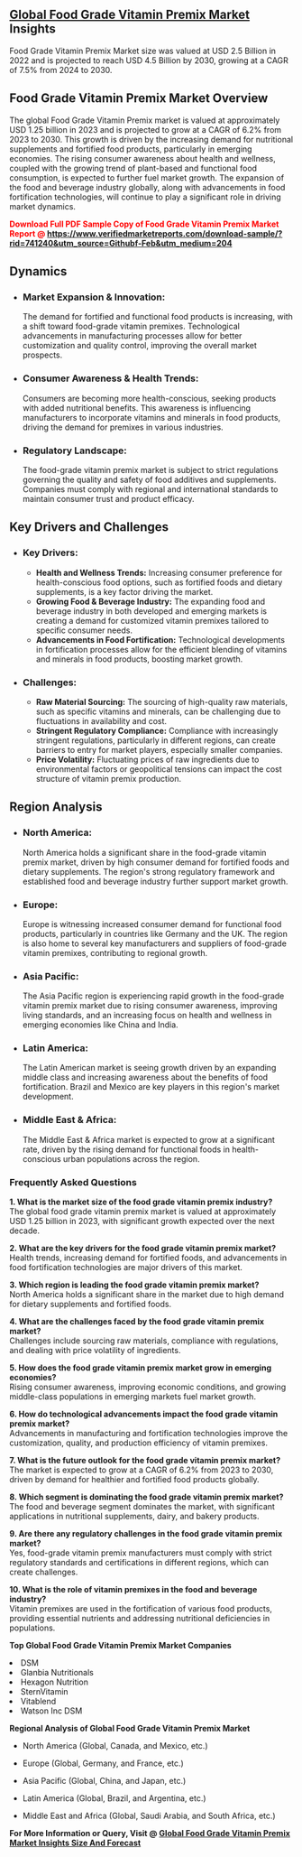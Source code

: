 <h2><a href="https://www.verifiedmarketreports.com/download-sample/?rid=741240&amp;utm_source=Githubf&amp;utm_medium=204" target="_blank">Global Food Grade Vitamin Premix Market</a> Insights</h2><p>Food Grade Vitamin Premix Market size was valued at USD 2.5 Billion in 2022 and is projected to reach USD 4.5 Billion by 2030, growing at a CAGR of 7.5% from 2024 to 2030.</p><p> <h2>Food Grade Vitamin Premix Market Overview</h2> <p>The global Food Grade Vitamin Premix market is valued at approximately USD 1.25 billion in 2023 and is projected to grow at a CAGR of 6.2% from 2023 to 2030. This growth is driven by the increasing demand for nutritional supplements and fortified food products, particularly in emerging economies. The rising consumer awareness about health and wellness, coupled with the growing trend of plant-based and functional food consumption, is expected to further fuel market growth. The expansion of the food and beverage industry globally, along with advancements in food fortification technologies, will continue to play a significant role in driving market dynamics.</p> <p><strong><p><span class=""><span style="color: #ff0000;"><strong>Download Full PDF Sample Copy of Food Grade Vitamin Premix Market Report</strong> @ </span><a href="https://www.verifiedmarketreports.com/download-sample/?rid=741240&amp;utm_source=Githubf-Feb&amp;utm_medium=204" target="_blank">https://www.verifiedmarketreports.com/download-sample/?rid=741240&amp;utm_source=Githubf-Feb&amp;utm_medium=204</a></span></p></strong></p> <h2>Dynamics</h2> <ul> <li><h3>Market Expansion & Innovation:</h3> The demand for fortified and functional food products is increasing, with a shift toward food-grade vitamin premixes. Technological advancements in manufacturing processes allow for better customization and quality control, improving the overall market prospects.</li> <li><h3>Consumer Awareness & Health Trends:</h3> Consumers are becoming more health-conscious, seeking products with added nutritional benefits. This awareness is influencing manufacturers to incorporate vitamins and minerals in food products, driving the demand for premixes in various industries.</li> <li><h3>Regulatory Landscape:</h3> The food-grade vitamin premix market is subject to strict regulations governing the quality and safety of food additives and supplements. Companies must comply with regional and international standards to maintain consumer trust and product efficacy.</li> </ul> <h2>Key Drivers and Challenges</h2> <ul> <li><h3>Key Drivers:</h3> <ul> <li><strong>Health and Wellness Trends:</strong> Increasing consumer preference for health-conscious food options, such as fortified foods and dietary supplements, is a key factor driving the market.</li> <li><strong>Growing Food & Beverage Industry:</strong> The expanding food and beverage industry in both developed and emerging markets is creating a demand for customized vitamin premixes tailored to specific consumer needs.</li> <li><strong>Advancements in Food Fortification:</strong> Technological developments in fortification processes allow for the efficient blending of vitamins and minerals in food products, boosting market growth.</li> </ul> </li> <li><h3>Challenges:</h3> <ul> <li><strong>Raw Material Sourcing:</strong> The sourcing of high-quality raw materials, such as specific vitamins and minerals, can be challenging due to fluctuations in availability and cost.</li> <li><strong>Stringent Regulatory Compliance:</strong> Compliance with increasingly stringent regulations, particularly in different regions, can create barriers to entry for market players, especially smaller companies.</li> <li><strong>Price Volatility:</strong> Fluctuating prices of raw ingredients due to environmental factors or geopolitical tensions can impact the cost structure of vitamin premix production.</li> </ul> </li> </ul> <h2>Region Analysis</h2> <ul> <li><h3>North America:</h3> North America holds a significant share in the food-grade vitamin premix market, driven by high consumer demand for fortified foods and dietary supplements. The region's strong regulatory framework and established food and beverage industry further support market growth.</li> <li><h3>Europe:</h3> Europe is witnessing increased consumer demand for functional food products, particularly in countries like Germany and the UK. The region is also home to several key manufacturers and suppliers of food-grade vitamin premixes, contributing to regional growth.</li> <li><h3>Asia Pacific:</h3> The Asia Pacific region is experiencing rapid growth in the food-grade vitamin premix market due to rising consumer awareness, improving living standards, and an increasing focus on health and wellness in emerging economies like China and India.</li> <li><h3>Latin America:</h3> The Latin American market is seeing growth driven by an expanding middle class and increasing awareness about the benefits of food fortification. Brazil and Mexico are key players in this region's market development.</li> <li><h3>Middle East & Africa:</h3> The Middle East & Africa market is expected to grow at a significant rate, driven by the rising demand for functional foods in health-conscious urban populations across the region.</li> </ul> <h3>Frequently Asked Questions</h3> <p><strong>1. What is the market size of the food grade vitamin premix industry?</strong><br> The global food grade vitamin premix market is valued at approximately USD 1.25 billion in 2023, with significant growth expected over the next decade.</p> <p><strong>2. What are the key drivers for the food grade vitamin premix market?</strong><br> Health trends, increasing demand for fortified foods, and advancements in food fortification technologies are major drivers of this market.</p> <p><strong>3. Which region is leading the food grade vitamin premix market?</strong><br> North America holds a significant share in the market due to high demand for dietary supplements and fortified foods.</p> <p><strong>4. What are the challenges faced by the food grade vitamin premix market?</strong><br> Challenges include sourcing raw materials, compliance with regulations, and dealing with price volatility of ingredients.</p> <p><strong>5. How does the food grade vitamin premix market grow in emerging economies?</strong><br> Rising consumer awareness, improving economic conditions, and growing middle-class populations in emerging markets fuel market growth.</p> <p><strong>6. How do technological advancements impact the food grade vitamin premix market?</strong><br> Advancements in manufacturing and fortification technologies improve the customization, quality, and production efficiency of vitamin premixes.</p> <p><strong>7. What is the future outlook for the food grade vitamin premix market?</strong><br> The market is expected to grow at a CAGR of 6.2% from 2023 to 2030, driven by demand for healthier and fortified food products globally.</p> <p><strong>8. Which segment is dominating the food grade vitamin premix market?</strong><br> The food and beverage segment dominates the market, with significant applications in nutritional supplements, dairy, and bakery products.</p> <p><strong>9. Are there any regulatory challenges in the food grade vitamin premix market?</strong><br> Yes, food-grade vitamin premix manufacturers must comply with strict regulatory standards and certifications in different regions, which can create challenges.</p> <p><strong>10. What is the role of vitamin premixes in the food and beverage industry?</strong><br> Vitamin premixes are used in the fortification of various food products, providing essential nutrients and addressing nutritional deficiencies in populations.</p> </p><p><strong>Top Global Food Grade Vitamin Premix Market Companies</strong></p><div data-test-id=""><p><li>DSM</li><li> Glanbia Nutritionals</li><li> Hexagon Nutrition</li><li> SternVitamin</li><li> Vitablend</li><li> Watson Inc DSM</li></p><div><strong>Regional Analysis of&nbsp;Global Food Grade Vitamin Premix Market</strong></div><ul><li dir="ltr"><p dir="ltr">North America&nbsp;(Global, Canada, and Mexico, etc.)</p></li><li dir="ltr"><p dir="ltr">Europe (Global, Germany, and France, etc.)</p></li><li dir="ltr"><p dir="ltr">Asia Pacific&nbsp;(Global, China, and Japan, etc.)</p></li><li dir="ltr"><p dir="ltr">Latin America&nbsp;(Global, Brazil, and Argentina, etc.)</p></li><li dir="ltr">Middle East and Africa&nbsp;(Global, Saudi Arabia, and South Africa, etc.)</li></ul><p><strong>For More Information or Query, Visit @&nbsp;</strong><strong><a href="https://www.verifiedmarketreports.com/product/food-grade-vitamin-premix-market/?utm_source=Githubf&amp;utm_medium=204" target="_blank">Global Food Grade Vitamin Premix Market Insights Size And Forecast</a></strong></p></div>
